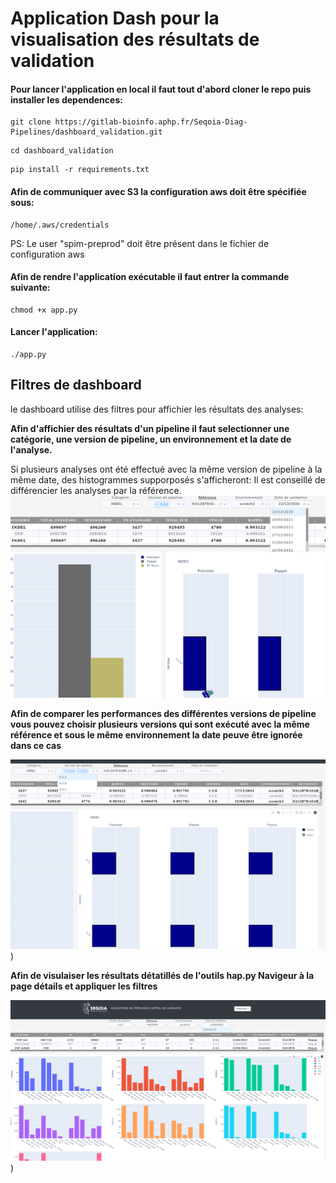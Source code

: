 # Application Dash pour la visualisation des résultats de validation

#### Pour lancer l'application en local il faut tout d'abord cloner le repo puis installer les dependences:
```
git clone https://gitlab-bioinfo.aphp.fr/Seqoia-Diag-Pipelines/dashboard_validation.git
```
```
cd dashboard_validation
```

```
pip install -r requirements.txt
```
#### Afin de communiquer avec S3 la configuration aws doit être spécifiée sous:
```
/home/.aws/credentials
```
PS: Le user "spim-preprod" doit être présent dans le fichier de configuration aws

#### Afin de rendre l'application exécutable il faut entrer la commande suivante:
```
chmod +x app.py
```
#### Lancer l'application:
```
./app.py
```
## Filtres de dashboard

le dashboard utilise des filtres pour affichier les résultats des analyses:


**Afin d'affichier des résultats d'un pipeline il faut selectionner une catégorie, une version de pipeline, un environnement et la date de l'analyse.**


Si plusieurs analyses ont été effectué avec la même version de pipeline à la même date, des histogrammes supporposés s'afficheront: Il est conseillé de différencier les analyses par la référence.
![capture!](/captures/1.png "Metrics d'une analyse")


**Afin de comparer les performances des différentes versions de pipeline vous pouvez choisir plusieurs versions qui sont exécuté avec la même référence et sous le même environnement la date peuve être ignorée dans ce cas**


![capture2!](/captures/2.png "Comparaison pipelines"))


**Afin de visulaiser les résultats détatillés de l'outils hap.py Navigeur à la page détails et appliquer les filtres**


![capture3!](/captures/3.png "details"))
